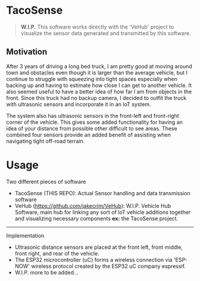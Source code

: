 # TacoSense
> **W.I.P.** This software works directly with the 'VeHub' project to visualize the sensor data generated and transmitted by this software.


## Motivation
After 3 years of driving a long bed truck, I am pretty good at moving around town and obstacles even though it is larger than the average vehicle, but I continue to struggle with squeezing into tight spaces especially when backing up and having to estimate how close I can get to another vehicle. It also seemed useful to have a better idea of how far I am from objects in the front. Since this truck had no backup camera, I decided to outfit the truck with ultrasonic sensors and incorporate it in an IoT system. 

The system also has ultrasonic sensors in the front-left and front-right corner of the vehicle. This gives some added functionality for having an idea of your distance from possible other difficult to see areas. These combined four sensors provide an added benefit of assisting when navigating tight off-road terrain.

# Usage
Two different pieces of software
* TacoSense (THIS REPO): Actual Sensor handling and data transmission software
* VeHub (https://github.com/jakecrim/VeHub): W.I.P. Vehicle Hub Software, main hub for linking any sort of IoT vehicle additions together and visualizing necessary components **ex:** the TacoSense project.
---
Implementation
* Ultrasonic distance sensors are placed at the front left, front middle, front right, and rear of the vehicle.
* The ESP32 microcontroller (uC) forms a wireless connection via 'ESP-NOW' wireless protocol created by the ESP32 uC company espressif.
* W.I.P. more to be added...






